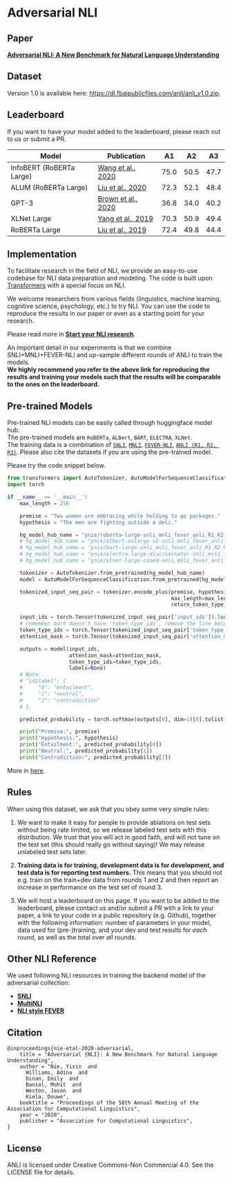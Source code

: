 # Adversarial NLI

## Paper
[**Adversarial NLI: A New Benchmark for Natural Language Understanding**](https://arxiv.org/abs/1910.14599)

## Dataset
Version 1.0 is available here: https://dl.fbaipublicfiles.com/anli/anli_v1.0.zip.

## Leaderboard

If you want to have your model added to the leaderboard, please reach out to us or submit a PR.

Model | Publication | A1 | A2 | A3
---|---|---|---|---
InfoBERT (RoBERTa Large) | [Wang et al., 2020](https://arxiv.org/pdf/2010.02329.pdf) | 75.0 | 50.5 | 47.7
ALUM (RoBERTa Large) | [Liu et al., 2020](https://arxiv.org/abs/2004.08994) | 72.3 | 52.1 | 48.4
GPT-3 | [Brown et al., 2020](https://arxiv.org/abs/2005.14165) | 36.8 | 34.0 | 40.2
XLNet Large | [Yang et al., 2019](https://arxiv.org/abs/1906.08237) | 70.3 | 50.9 | 49.4
RoBERTa Large | [Liu et al., 2019](https://arxiv.org/abs/1907.11692) | 72.4 | 49.8 | 44.4

## Implementation

To facilitate research in the field of NLI, we provide an easy-to-use codebase for NLI data preparation and modeling.
The code is built upon [Transformers](https://huggingface.co/transformers/) with a special focus on NLI.

We welcome researchers from various fields (linguistics, machine learning, cognitive science, psychology, etc.) to try NLI. 
You can use the code to reproduce the results in our paper or even as a starting point for your research.

Please read more in [**Start your NLI research**](mds/start_your_nli_research.md).  

An important detail in our experiments is that we combine SNLI+MNLI+FEVER-NLI and up-sample different rounds of ANLI to train the models.  
**We highly recommend you refer to the above link for reproducing the results and training your models such that the results will be comparable to the ones on the leaderboard.**

## Pre-trained Models
Pre-trained NLI models can be easily called through huggingface model hub.  
The pre-trained models are `RoBERTa`, `ALBert`, `BART`, `ELECTRA`, `XLNet`.    
The training data is a combination of [`SNLI`](https://nlp.stanford.edu/projects/snli/), [`MNLI`](https://cims.nyu.edu/~sbowman/multinli/), [`FEVER-NLI`](https://github.com/easonnie/combine-FEVER-NSMN/blob/master/other_resources/nli_fever.md), [`ANLI (R1, R2, R3)`](https://github.com/facebookresearch/anli). Please also cite the datasets if you are using the pre-trained model.  
  
Please try the code snippet below.
```python
from transformers import AutoTokenizer, AutoModelForSequenceClassification
import torch

if __name__ == '__main__':
    max_length = 256

    premise = "Two women are embracing while holding to go packages."
    hypothesis = "The men are fighting outside a deli."

    hg_model_hub_name = "ynie/roberta-large-snli_mnli_fever_anli_R1_R2_R3-nli"
    # hg_model_hub_name = "ynie/albert-xxlarge-v2-snli_mnli_fever_anli_R1_R2_R3-nli"
    # hg_model_hub_name = "ynie/bart-large-snli_mnli_fever_anli_R1_R2_R3-nli"
    # hg_model_hub_name = "ynie/electra-large-discriminator-snli_mnli_fever_anli_R1_R2_R3-nli"
    # hg_model_hub_name = "ynie/xlnet-large-cased-snli_mnli_fever_anli_R1_R2_R3-nli"

    tokenizer = AutoTokenizer.from_pretrained(hg_model_hub_name)
    model = AutoModelForSequenceClassification.from_pretrained(hg_model_hub_name)

    tokenized_input_seq_pair = tokenizer.encode_plus(premise, hypothesis,
                                                     max_length=max_length,
                                                     return_token_type_ids=True, truncation=True)

    input_ids = torch.Tensor(tokenized_input_seq_pair['input_ids']).long().unsqueeze(0)
    # remember bart doesn't have 'token_type_ids', remove the line below if you are using bart.
    token_type_ids = torch.Tensor(tokenized_input_seq_pair['token_type_ids']).long().unsqueeze(0)
    attention_mask = torch.Tensor(tokenized_input_seq_pair['attention_mask']).long().unsqueeze(0)

    outputs = model(input_ids,
                    attention_mask=attention_mask,
                    token_type_ids=token_type_ids,
                    labels=None)
    # Note:
    # "id2label": {
    #     "0": "entailment",
    #     "1": "neutral",
    #     "2": "contradiction"
    # },

    predicted_probability = torch.softmax(outputs[0], dim=1)[0].tolist()  # batch_size only one

    print("Premise:", premise)
    print("Hypothesis:", hypothesis)
    print("Entailment:", predicted_probability[0])
    print("Neutral:", predicted_probability[1])
    print("Contradiction:", predicted_probability[2])
```

More in [here](https://github.com/facebookresearch/anli/src/hg_api/interactive_eval.py).

## Rules

When using this dataset, we ask that you obey some very simple rules:

1. We want to make it easy for people to provide ablations on test sets without being rate limited, so we release labeled test sets with this distribution. We trust that you will act in good faith, and will not tune on the test set (this should really go without saying)! We may release unlabeled test sets later.

2. **Training data is for training, development data is for development, and test data is for reporting test numbers.** This means that you should not e.g. train on the train+dev data from rounds 1 and 2 and then report an increase in performance on the test set of round 3.

3. We will host a leaderboard on this page. If you want to be added to the leaderboard, please contact us and/or submit a PR with a link to your paper, a link to your code in a public repository (e.g. Github), together with the following information: number of parameters in your model, data used for (pre-)training, and your dev and test results for *each* round, as well as the total over *all* rounds.

## Other NLI Reference

We used following NLI resources in training the backend model of the adversarial collection:
- [**SNLI**](https://nlp.stanford.edu/projects/snli/)
- [**MultiNLI**](https://www.nyu.edu/projects/bowman/multinli/)
- [**NLI style FEVER**](https://github.com/easonnie/combine-FEVER-NSMN/blob/master/other_resources/nli_fever.md)

## Citation
```
@inproceedings{nie-etal-2020-adversarial,
    title = "Adversarial {NLI}: A New Benchmark for Natural Language Understanding",
    author = "Nie, Yixin  and
      Williams, Adina  and
      Dinan, Emily  and
      Bansal, Mohit  and
      Weston, Jason  and
      Kiela, Douwe",
    booktitle = "Proceedings of the 58th Annual Meeting of the Association for Computational Linguistics",
    year = "2020",
    publisher = "Association for Computational Linguistics",
}
```

## License
ANLI is licensed under Creative Commons-Non Commercial 4.0. See the LICENSE file for details.
